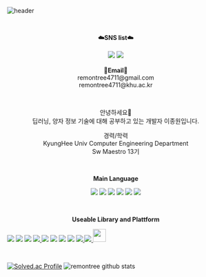 ![header](https://capsule-render.vercel.app/api?type=waving&color=auto&height=300&section=header&text=Welcome&fontSize=90&animation=fadeIn&fontAlignY=38&desc=GitHub%20Profile%20Created%20By%20JongWon&descAlignY=51&descAlign=62)

<br>

<p align="center">
    <Strong>☁️SNS list☁️</Strong><br><br>
    <a href="https://www.instagram.com/jong_1_02/" target="_blank"><img src="https://img.shields.io/badge/Instagram-E4405F?style=flat-square&logo=Instagram&logoColor=white"/></a>
    <a href="https://www.linkedin.com/in/jongwon-lee-a3702a169" target="_blank"><img src="https://img.shields.io/badge/LinkedIn-0A66C2?style=flat-square&logo=LinkedIn&logoColor=white"/></a>
<br><br>
<Strong>📧Email📧</Strong><br>remontree4711@gmail.com<br>remontree4711@khu.ac.kr
</p>

<br>

<p align="center">
안녕하세요👐<br>
딥러닝, 양자 정보 기술에 대해 공부하고 있는 개발자 이종원입니다.<br>
</p>

<p align="center">
경력/학력<br>
KyungHee Univ Computer Engineering Department<br>
Sw Maestro 13기<br>
</p>

<br>

<p align="center">
    <Strong>Main Language</Strong><br>
</p>

<p align="center" display="inline-block">
  <a href="https://www.python.org/" target="_blank"><img src="https://img.shields.io/badge/Python-3776AB?style=for-the-badge&logo=Python&logoColor=white"></a>
  <a href="https://en.wikipedia.org/wiki/C_(programming_language)" target="_blank"><img src="https://img.shields.io/badge/C-A8B9CC?style=for-the-badge&logo=C&logoColor=white"></a>
  <a href="https://isocpp.org/" target="_blank"><img src="https://img.shields.io/badge/C++-00599C?style=for-the-badge&logo=C++&logoColor=white"></a>
  <a href="https://en.wikipedia.org/wiki/HTML5" target="_blank"><img src="https://img.shields.io/badge/HTML5-E34F26?style=for-the-badge&logo=HTML5&logoColor=white"></a>
  <a href="https://en.wikipedia.org/wiki/CSS" target="_blank"><img src="https://img.shields.io/badge/CSS3-1572B6?style=for-the-badge&logo=CSS3&logoColor=white"></a>
  <a href="https://www.mysql.com/" target="_blank"><img src="https://img.shields.io/badge/MySQL-4479A1?style=for-the-badge&logo=MySQL&logoColor=white"></a>
</p><br>
<p align="center">
    <Strong>Useable Library and Plattform</Strong><br>
</p>

<p align="center" display="inline-block">
  
  <a href="https://qiskit.org/" target="_blank"><img src="https://img.shields.io/badge/Qiskit-6929C4?style=for-the-badge&logo=Qiskit&logoColor=white"></a>
  <a href="https://aws.amazon.com/ko/" target="_blank"><img src="https://img.shields.io/badge/Amazon AWS-232F3E?style=for-the-badge&logo=Amazon AWS&logoColor=white"></a>
  <a href="https://www.tensorflow.org/?hl=en" target="_blank"><img src="https://img.shields.io/badge/TensorFlow-FF6F00?style=for-the-badge&logo=TensorFlow&logoColor=white"></a>
  <a href="https://keras.io/"><img src="https://img.shields.io/badge/Keras-D00000?style=for-the-badge&logo=Keras&logoColor=white">  </a>
  <a href="https://numpy.org/" target="_blank"><img src="https://img.shields.io/badge/NumPy-013243?style=for-the-badge&logo=NumPy&logoColor=white"></a>
  <a href="https://scipy.org/" target="_blank"><img src="https://img.shields.io/badge/SciPy-8CAAE6?style=for-the-badge&logo=SciPy&logoColor=white"></a>
  <a href="https://pandas.pydata.org/" target="_blank"><img src="https://img.shields.io/badge/pandas-150458?style=for-the-badge&logo=pandas&logoColor=white"></a>
  <a href="https://flask.palletsprojects.com/en/2.1.x/" target="_blank"><img src="https://img.shields.io/badge/Flask-000000?style=for-the-badge&logo=Flask&logoColor=white"></a>
 <a href="https://www.selenium.dev/" target="_blank"><img src="https://img.shields.io/badge/Selenium-43B02A?style=for-the-badge&logo=Selenium&logoColor=white"> </a>
  <a href="https://www.qt.io/" target="_blank"><img src="https://img.shields.io/badge/Qt-41CD52?style=for-the-badge&logo=Qt&logoColor=white"> </a>
  <a href="https://kivy.org/#home" target="_blank"><img src="https://kivy.org/logos/kivy-logo-black-64.png" width="30"></a>
</p><br>


[![Solved.ac Profile](http://mazassumnida.wtf/api/v2/generate_badge?boj=jw4711)](https://solved.ac/jw4711/)
![remontree github stats](https://github-readme-stats.vercel.app/api?username=remontree&show_icons=true)
